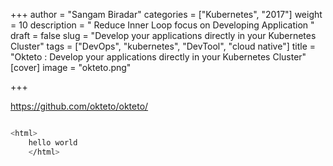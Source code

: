 +++
author = "Sangam Biradar"
categories = ["Kubernetes", "2017"]
weight = 10
description = " Reduce Inner Loop focus on Developing Application "
draft = false
slug = "Develop your applications directly in your Kubernetes Cluster"
tags = ["DevOps", "kubernetes", "DevTool", "cloud native"]
title = "Okteto : Develop your applications directly in your Kubernetes Cluster"
[cover]
image = "okteto.png"

+++


https://github.com/okteto/okteto/


```bash 

<html>
    hello world 
    </html>

```